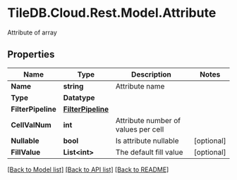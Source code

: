 # TileDB.Cloud.Rest.Model.Attribute
Attribute of array

## Properties

Name | Type | Description | Notes
------------ | ------------- | ------------- | -------------
**Name** | **string** | Attribute name | 
**Type** | **Datatype** |  | 
**FilterPipeline** | [**FilterPipeline**](FilterPipeline.md) |  | 
**CellValNum** | **int** | Attribute number of values per cell | 
**Nullable** | **bool** | Is attribute nullable | [optional] 
**FillValue** | **List&lt;int&gt;** | The default fill value | [optional] 

[[Back to Model list]](../README.md#documentation-for-models) [[Back to API list]](../README.md#documentation-for-api-endpoints) [[Back to README]](../README.md)


